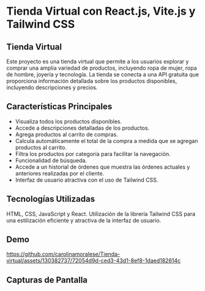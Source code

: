 # Tienda Virtual con React.js, Vite.js y Tailwind CSS

## Tienda Virtual
Este proyecto es una tienda virtual que permite a los usuarios explorar y comprar una amplia variedad de productos, incluyendo ropa de mujer, ropa de hombre, joyería y tecnología. La tienda se conecta a una API gratuita que proporciona información detallada sobre los productos disponibles, incluyendo descripciones y precios.

## Características Principales
- Visualiza todos los productos disponibles.
- Accede a descripciones detalladas de los productos.
- Agrega productos al carrito de compras.
- Calcula automáticamente el total de la compra a medida que se agregan productos al carrito.
- Filtra los productos por categoría para facilitar la navegación.
- Funcionalidad de búsqueda.
- Accede a un historial de órdenes que muestra las órdenes actuales y anteriores realizadas por el cliente.
- Interfaz de usuario atractiva con el uso de Tailwind CSS.

## Tecnologías Utilizadas
HTML, CSS, JavaScript y React.
Utilización de la librería Tailwind CSS para una estilización eficiente y atractiva de la interfaz de usuario.

## Demo

https://github.com/carolinamoralese/Tienda-virtual/assets/130382737/72054d9d-ced3-43d1-8ef8-1daed182614c



## Capturas de Pantalla



